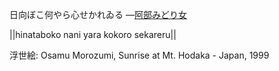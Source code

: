 日向ぼこ何やら心せかれゐる
—[阿部みどり女](https://ja.wikipedia.org/wiki/阿部みどり女)

||hinataboko nani yara kokoro sekareru||

浮世絵: Osamu Morozumi, Sunrise at Mt. Hodaka - Japan, 1999